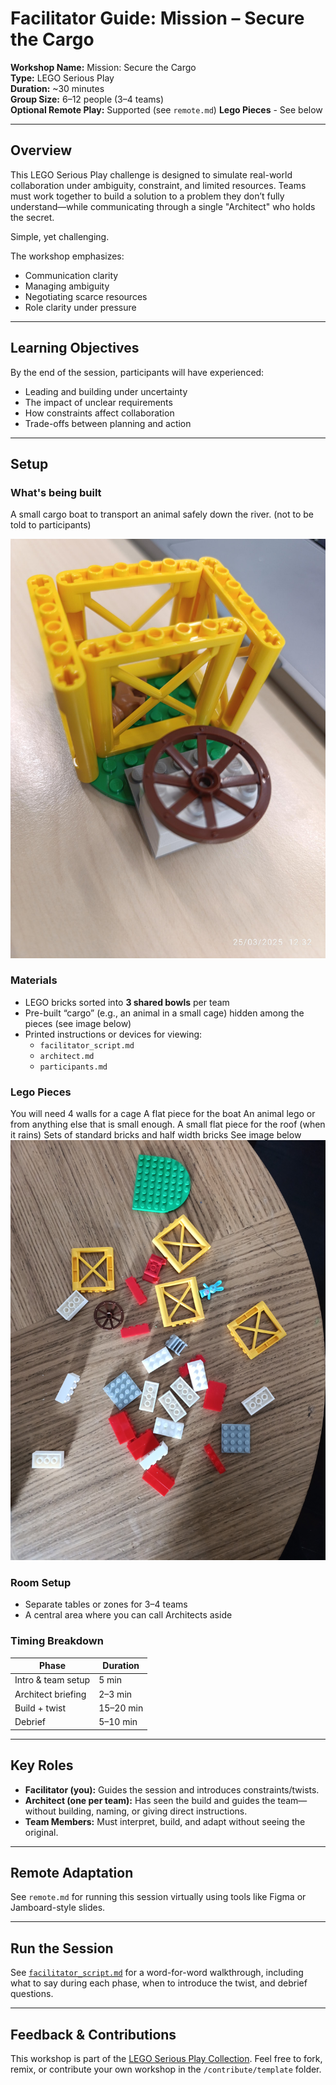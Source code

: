 # Facilitator Guide: Mission – Secure the Cargo
 
**Workshop Name:** Mission: Secure the Cargo  
**Type:** LEGO Serious Play  
**Duration:** ~30 minutes  
**Group Size:** 6–12 people (3–4 teams)  
**Optional Remote Play:** Supported (see `remote.md`)
**Lego Pieces** - See below
 
---
 
## Overview
 
This LEGO Serious Play challenge is designed to simulate real-world collaboration under ambiguity, constraint, and limited resources. Teams must work together to build a solution to a problem they don’t fully understand—while communicating through a single "Architect" who holds the secret.

Simple, yet challenging.
 
The workshop emphasizes:
- Communication clarity
- Managing ambiguity
- Negotiating scarce resources
- Role clarity under pressure
 
---
 
## Learning Objectives
 
By the end of the session, participants will have experienced:
- Leading and building under uncertainty
- The impact of unclear requirements
- How constraints affect collaboration
- Trade-offs between planning and action
 
---
 
## Setup

### What's being built
A small cargo boat to transport an animal safely down the river. (not to be told to participants)

![cargo.jpg](cargo.jpg)
 
### Materials
- LEGO bricks sorted into **3 shared bowls** per team
- Pre-built “cargo” (e.g., an animal in a small cage) hidden among the pieces (see image below)
- Printed instructions or devices for viewing:
  - `facilitator_script.md`
  - `architect.md`
  - `participants.md`
 
### Lego Pieces
You will need 4 walls for a cage
A flat piece for the boat
An animal lego or from anything else that is small enough.
A small flat piece for the roof (when it rains)
Sets of standard bricks and half width bricks
See image below
![lego.jpg](lego.jpg)


 
### Room Setup
- Separate tables or zones for 3–4 teams
- A central area where you can call Architects aside
 
### Timing Breakdown
| Phase            | Duration |
|------------------|----------|
| Intro & team setup | 5 min    |
| Architect briefing | 2–3 min  |
| Build + twist       | 15–20 min |
| Debrief           | 5–10 min |
 
---
 
## Key Roles
 
- **Facilitator (you):** Guides the session and introduces constraints/twists.
- **Architect (one per team):** Has seen the build and guides the team—without building, naming, or giving direct instructions.
- **Team Members:** Must interpret, build, and adapt without seeing the original.
 
---
 
## Remote Adaptation
 
See `remote.md` for running this session virtually using tools like Figma or Jamboard-style slides.
 
---
 
## Run the Session
 
See [`facilitator_script.md`](facilitator_script.md) for a word-for-word walkthrough, including what to say during each phase, when to introduce the twist, and debrief questions.
 
---
 
## Feedback & Contributions
 
This workshop is part of the [LEGO Serious Play Collection](../..). Feel free to fork, remix, or contribute your own workshop in the `/contribute/template` folder.
 
 
